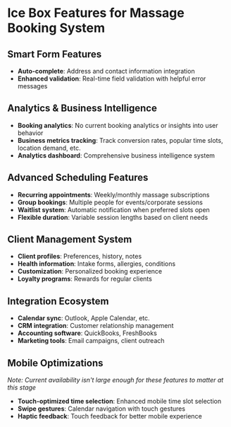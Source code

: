 # Ice Box Features for Massage Booking System

## Smart Form Features

- **Auto-complete**: Address and contact information integration
- **Enhanced validation**: Real-time field validation with helpful error messages

## Analytics & Business Intelligence

- **Booking analytics**: No current booking analytics or insights into user behavior
- **Business metrics tracking**: Track conversion rates, popular time slots, location demand, etc.
- **Analytics dashboard**: Comprehensive business intelligence system

## Advanced Scheduling Features

- **Recurring appointments**: Weekly/monthly massage subscriptions
- **Group bookings**: Multiple people for events/corporate sessions
- **Waitlist system**: Automatic notification when preferred slots open
- **Flexible duration**: Variable session lengths based on client needs

## Client Management System

- **Client profiles**: Preferences, history, notes
- **Health information**: Intake forms, allergies, conditions
- **Customization**: Personalized booking experience
- **Loyalty programs**: Rewards for regular clients

## Integration Ecosystem

- **Calendar sync**: Outlook, Apple Calendar, etc.
- **CRM integration**: Customer relationship management
- **Accounting software**: QuickBooks, FreshBooks
- **Marketing tools**: Email campaigns, client outreach

## Mobile Optimizations

_Note: Current availability isn't large enough for these features to matter at this stage_

- **Touch-optimized time selection**: Enhanced mobile time slot selection
- **Swipe gestures**: Calendar navigation with touch gestures
- **Haptic feedback**: Touch feedback for better mobile experience
